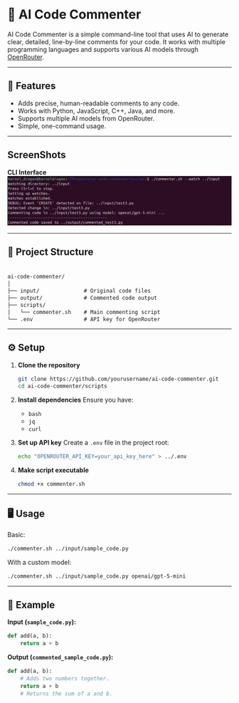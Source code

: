 # 📝 AI Code Commenter

AI Code Commenter is a simple command-line tool that uses AI to generate clear, detailed, line-by-line comments for your code. It works with multiple programming languages and supports various AI models through [OpenRouter](https://openrouter.ai/).

---

## 🚀 Features
- Adds precise, human-readable comments to any code.
- Works with Python, JavaScript, C++, Java, and more.
- Supports multiple AI models from OpenRouter.
- Simple, one-command usage.

---

## ScreenShots
**CLI Interface**
![Preview](./images/Screenshot1.png)

---
## 📂 Project Structure
```

ai-code-commenter/
│
├── input/              # Original code files
├── output/             # Commented code output
├── scripts/
│   └── commenter.sh    # Main commenting script
└── .env                # API key for OpenRouter

````

---

## ⚙️ Setup

1. **Clone the repository**
   ```bash
   git clone https://github.com/yourusername/ai-code-commenter.git
   cd ai-code-commenter/scripts


2. **Install dependencies**
   Ensure you have:

   * `bash`
   * `jq`
   * `curl`

3. **Set up API key**
   Create a `.env` file in the project root:

   ```bash
   echo "OPENROUTER_API_KEY=your_api_key_here" > ../.env
   ```

4. **Make script executable**

   ```bash
   chmod +x commenter.sh
   ```

---

## 🖥 Usage

Basic:

```bash
./commenter.sh ../input/sample_code.py
```

With a custom model:

```bash
./commenter.sh ../input/sample_code.py openai/gpt-5-mini
```

---

## 📌 Example

**Input (`sample_code.py`):**

```python
def add(a, b):
    return a + b
```

**Output (`commented_sample_code.py`):**

```python
def add(a, b):
    # Adds two numbers together.
    return a + b
    # Returns the sum of a and b.
```
